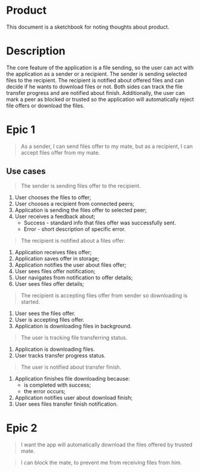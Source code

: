 # Product

This document is a sketchbook for noting thoughts about product.

# Description

The core feature of the application is a file sending, so the user can act with the application as a sender or a
recipient. The sender is sending selected files to the recipient. The recipient is notified about offered files and can
decide if he wants to download files or not. Both sides can track the file transfer progress and are notified about
finish. Additionally, the user can mark a peer as blocked or trusted so the application will automatically reject file
offers or download the files.

# Epic 1

> As a sender, I can send files offer to my mate, but as a recipient, I can accept files offer from my mate.

## Use cases

> The sender is sending files offer to the recipient.

1. User chooses the files to offer;
2. User chooses a recipient from connected peers;
3. Application is sending the files offer to selected peer;
4. User receives a feedback about;
   * Success - standard info that files offer was successfully sent.
   * Error - short description of specific error.

> The recipient is notified about a files offer.

1. Application receives files offer;
2. Application saves offer in storage;
3. Application notifies the user about files offer;
4. User sees files offer notification;
5. User navigates from notification to offer details;
6. User sees files offer details;

> The recipient is accepting files offer from sender so downloading is started.

1. User sees the files offer.
2. User is accepting files offer.
3. Application is downloading files in background.

> The user is tracking file transferring status.

1. Application is downloading files.
2. User tracks transfer progress status.

> The user is notified about transfer finish.

1. Application finishes file downloading because:
   * is completed with success;
   * the error occurs;
2. Application notifies user about download finish;
3. User sees files transfer finish notification.

# Epic 2

> I want the app will automatically download the files offered by trusted mate.

> I can block the mate, to prevent me from receiving files from him.

